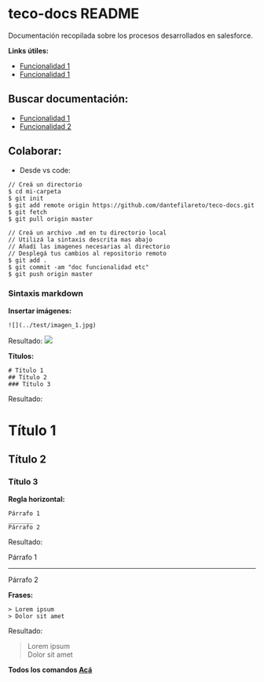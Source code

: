 # teco-docs README
Documentación recopilada sobre los procesos desarrollados en salesforce.

**Links útiles:**
* [Funcionalidad 1](dantefilareto/teco-docs/blob/master/test/test.md)
* [Funcionalidad 1](../test/test.md)

## Buscar documentación:

* [Funcionalidad 1](../test/test.md)
* [Funcionalidad 2](../test/test.md)

## Colaborar:
* Desde vs code:

```
// Creá un directorio
$ cd mi-carpeta
$ git init
$ git add remote origin https://github.com/dantefilareto/teco-docs.git
$ git fetch
$ git pull origin master

// Creá un archivo .md en tu directorio local
// Utilizá la sintaxis descrita mas abajo
// Añadí las imagenes necesarias al directorio
// Desplegá tus cambios al repositorio remoto
$ git add .
$ git commit -am "doc funcionalidad etc"
$ git push origin master
```

### Sintaxis markdown

**Insertar imágenes:**
```
![](../test/imagen_1.jpg)
```

Resultado:
![](../test/imagen_1.jpg)


**Títulos:**
```
# Título 1
## Título 2
### Título 3
```

Resultado:

# Título 1
## Título 2
### Título 3

**Regla horizontal:**
```
Párrafo 1
_______
Párrafo 2
```

Resultado:

Párrafo 1
_______

Párrafo 2

**Frases:**
```
> Lorem ipsum  
> Dolor sit amet
```

Resultado:
> Lorem ipsum  
> Dolor sit amet

**Todos los comandos [Acá](https://github.com/adam-p/markdown-here/wiki/Markdown-Cheatsheet)**